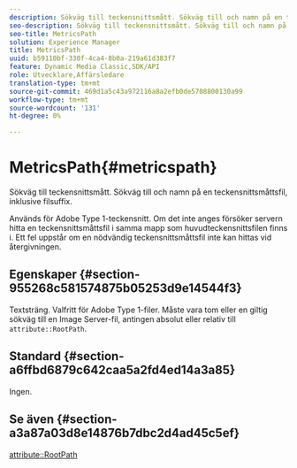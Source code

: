 ```yaml
---
description: Sökväg till teckensnittsmått. Sökväg till och namn på en teckensnittsmåttsfil, inklusive filsuffix.
seo-description: Sökväg till teckensnittsmått. Sökväg till och namn på en teckensnittsmåttsfil, inklusive filsuffix.
seo-title: MetricsPath
solution: Experience Manager
title: MetricsPath
uuid: b59110bf-330f-4ca4-8b0a-219a61d383f7
feature: Dynamic Media Classic,SDK/API
role: Utvecklare,Affärsledare
translation-type: tm+mt
source-git-commit: 469d1a5c43a972116a8a2efb0de5708800130a99
workflow-type: tm+mt
source-wordcount: '131'
ht-degree: 0%

---
```



# MetricsPath{#metricspath}

Sökväg till teckensnittsmått. Sökväg till och namn på en teckensnittsmåttsfil, inklusive filsuffix.

Används för Adobe Type 1-teckensnitt. Om det inte anges försöker servern hitta en teckensnittsmåttsfil i samma mapp som huvudteckensnittsfilen finns i. Ett fel uppstår om en nödvändig teckensnittsmåttsfil inte kan hittas vid återgivningen.

## Egenskaper {#section-955268c581574875b05253d9e14544f3}

Textsträng. Valfritt för Adobe Type 1-filer. Måste vara tom eller en giltig sökväg till en Image Server-fil, antingen absolut eller relativ till `attribute::RootPath`.

## Standard {#section-a6ffbd6879c642caa5a2fd4ed14a3a85}

Ingen.

## Se även {#section-a3a87a03d8e14876b7dbc2d4ad45c5ef}

[attribute::RootPath](/help/aem-is-ir-api/is-api/image-catalog/image-serving-api-ref/c-image-catalog-reference/c-attributes-reference/r-rootpath.md)
